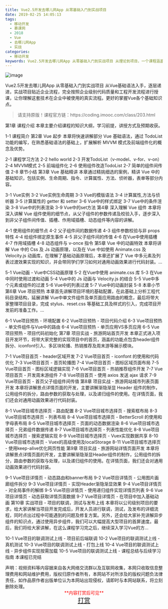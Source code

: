 ```yaml
---
title: Vue2.5开发去哪儿网App 从零基础入门到实战项目
date: 2019-02-25 14:05:13
tags:
  - 移动开发
  - 慕课网
  - 2018
  - Vue
  - 去哪儿网App
  - 实战
categories:
  - 移动开发
keywords: Vue2.5开发去哪儿网App 从零基础入门到实战项目 从理论到项目，一个课程涵盖Vue各个层面的基础知识和开发技巧
---
```

![image](//szimg.mukewang.com/5ac2dfe100014a9005400300-360-202.jpg)

Vue2.5开发去哪儿网App 从零基础入门到实战项目
从Vue基础语法入手，逐层递进，实战项目贴近企业流程，完全按照企业级别代码质量和工程开发流程进行授课，让你理解这套技术在企业中被使用的真实流程。更好的掌握Vue各个基础知识点。

<!-- more -->
<blockquote class="blockquote-center">
请支持原版！课程官方链：https://coding.imooc.com/class/203.html</blockquote>
</blockquote>

第1章 课程介绍
本章主要介绍课程的知识大纲，学习前提，讲授方式及预期收获。

1-1 课程简介
第2章 Vue 起步
本章将快速讲解部分 Vue 基础语法，通过 TodoList 功能的编写，在熟悉基础语法的基础上，扩展解析 MVVM 模式及前端组件化的概念及优势。

2-1 课程学习方法
2-2 hello world
2-3 开发TodoList（v-model、v-for、v-on）
2-4 MVVM模式
2-5 前端组件化
2-6 使用组件改造TodoList
2-7 简单的组件间传值
2-8 章节小结
第3章 Vue 基础精讲
本章通过精挑细选的案例，精讲 Vue 中的基础知识，包括实例、生命周期、指令、计算属性、方法、侦听器，表单等部分内容。

3-1 Vue实例
3-2 Vue实例生命周期
3-3 Vue的模版语法
3-4 计算属性,方法与侦听器
3-5 计算属性的 getter 和 setter
3-6 Vue中的样式绑定
3-7 Vue中的条件渲染
3-8 Vue中的列表渲染
3-9 Vue中的set方法
第4章 深入理解 Vue 组件
本章将深入讲解 Vue 组件使用的细节点，从父子组件的参数传递及校验入手，逐步深入到非父子组件间传值、插槽、作用域插槽、动态组件等内容的讲解。

4-1 使用组件的细节点
4-2 父子组件间的数据传递
4-3 组件参数校验与非 props 特性
4-4 给组件绑定原生事件
4-5 非父子组件间的传值
4-6 在Vue中使用插槽
4-7 作用域插槽
4-8 动态组件与 v-once 指令
第5章 Vue 中的动画特效
本章将讲解 Vue 中的 Css 及 Js 动画原理，以及在 Vue 中如使用 Animate.css 及Velocity.js 动画库，在理解了基础动画原理后，本章还扩展了 Vue 中多元素及列表过渡效果实现的知识，并会带同学们学习如何对通用动画效果进行代码封装。...

5-1 Vue动画 - Vue中CSS动画原理
5-2 在Vue中使用 animate.css 库
5-3 在Vue中同时使用过渡和动画
5-4 Vue中的 Js 动画与 Velocity.js 的结合
5-5 Vue中多个元素或组件的过渡
5-6 Vue中的列表过渡
5-7 Vue中的动画封装
5-8 本章小节
第6章 Vue 项目预热
本章首先讲解项目环境的基础配置，在此基础上分析工程代码目录结构，延展讲解 Vue中单文件组件及单页面应用路由的概念，最后将带大家整理项目目录，完成 stylus、reset.css 等基础工具及样式的引入，完成项目开发前的准备工作。...

6-1 Vue项目预热 - 环境配置
6-2 Vue项目预热 - 项目代码介绍
6-3 Vue项目预热 - 单文件组件与Vue中的路由
6-4 Vue项目预热 - 单页应用VS多页应用
6-5 Vue项目预热 - 项目代码初始化
第7章 项目实战 - 旅游网站首页开发
本章正式进入项目开发环节，将带大家完整的实现项目中的首页，涵盖的功能点包含header组件拆分、iconfont引入、多区块轮播、热销推荐及周末游等展示模块。

7-1 Vue项目首页 - header区域开发
7-2 Vue项目首页 - iconfont 的使用和代码优化
7-3 Vue项目首页 - 首页轮播图
7-4 Vue项目首页 - 图标区域页面布局
7-5 Vue项目首页 - 图标区域逻辑实现
7-6 Vue项目首页 - 热销推荐组件开发
7-7 Vue项目首页 - 开发周末游组件
7-8 Vue项目首页 - 使用 axios 发送 ajax 请求
7-9 Vue项目首页 - 首页父子组组件间传值
第8章 项目实战 - 旅游网站城市列表页面开发
本章将讲解景点详情页面的开发，主要讲解渐隐渐显 Header 组件的制作，公用组件的拆分，路由参数的获取与处理，以及递归组件的使用。在详情页面，我们还会对通用动画效果进行代码封装。

8-1 Vue项目城市选择页 - 路由配置
8-2 Vue项目城市选择页 - 搜索框布局
8-3 Vue项目城市选择页 - 列表布局
8-4 Vue项目城市选择页 - BetterScroll 的使用和字母表布局
8-5 Vue项目城市选择页 - 页面的动态数据渲染
8-6 Vue项目城市选择页 - 兄弟组件数据传递
8-7 Vue项目城市选择页 - 列表性能优化
8-8 Vue项目城市选择页 - 搜索逻辑实现
8-9 Vue项目城市选择页 - Vuex实现数据共享
8-10 Vue项目城市选择页 - Vuex的高级使用及localStorage
8-11 Vue项目城市选择页 - 使用keep-alive优化网页性能
第9章 项目实战 - 旅游网站详情页面开发
本章将讲解景点详情页面的开发，主要讲解渐隐渐显Header组件的制作，公用组件的拆分，路由参数的获取与处理，以及递归组件的使用。在详情页面，我们还会对通用动画效果进行代码封装。

9-1 Vue项目详情页 - 动态路由和banner布局
9-2 Vue项目详情页 - 公用图片画廊组件拆分
9-3 Vue项目详情页 - 实现Header渐隐渐显效果
9-4 Vue项目详情页 - 对全局事件的解绑
9-5 Vue项目详情页 - 使用递归组件实现详情页列表
9-6 Vue项目详情页 - 动态获取详情页面数据
9-7 Vue项目详情页 - 在项目中加入基础动画
第10章 实战项目 - 项目的联调，测试与发布上线
本章将以公司级别项目的要求，给大家讲解当项目开发完成后，开发人员进行联调，测试，及发布的详细流程，同时点出过程中可能遇到的问题及修复方案。另外，还会给大家补充讲解异步组件的知识点，通过使用异步组件，我们可以大幅提高大型项目的首屏速度。最后，我们将给大家讲解，在这么课程学习完之后，继续深入学习Vue的方...

10-1 Vue项目的联调测试上线 - 项目前后端联调
10-2 Vue项目的联调测试上线 - 真机测试
10-3 Vue项目的联调测试上线 - 打包上线
10-4 Vue项目的联调测试上线 - 异步组件实现按需加载
10-5 Vue项目的联调测试上线 - 课程总结与后续学习指南
本课程已完结

<div class="post-copyright">
    <div class="post-copyright__author">
      <span class="post-copyright-meta">声明：视频资料等内容据来自各大网络交流群以及互联网收集，本网只收取信息整理费用和网站维护费用，版权归原作者所有，本网站不对所涉及的版权问题负法律责任，如作品原作者出版单位认为本网站出现侵权，请即时与本网站联系，将立刻删除处理。 </span>
      <span style="color: red;display: block;text-align: center;">**内容打赏后可见**</span> 
      <span style="color:red;display: block;text-align: center;font-size: 20px;"><a href="http://t.cn/EfoZqfw">打赏</a></span>
    </div>
</div>
            
